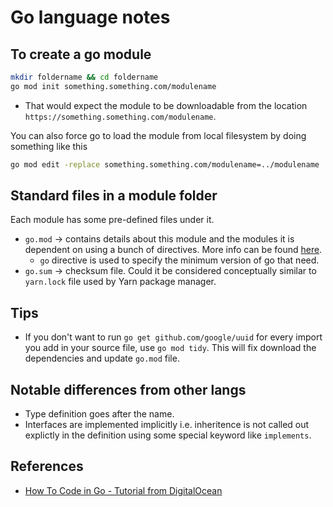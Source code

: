
# Go language notes

## To create a go module

```bash
mkdir foldername && cd foldername
go mod init something.something.com/modulename
```

- That would expect the module to be downloadable from the location `https://something.something.com/modulename`.

You can also force go to load the module from local filesystem by doing something like this

```bash
go mod edit -replace something.something.com/modulename=../modulename
```

## Standard files in a module folder

Each module has some pre-defined files under it.

- `go.mod` -> contains details about this module and the modules it is dependent on using a bunch of directives. More info can be found [here](https://go.dev/doc/modules/gomod-ref).
  - `go` directive is used to specify the minimum version of go that need.
- `go.sum` -> checksum file. Could it be considered conceptually similar to `yarn.lock` file used by Yarn package manager.

## Tips

- If you don't want to run `go get github.com/google/uuid` for every import you add in your source file, use `go mod tidy`. This will fix download the dependencies and update `go.mod` file.

## Notable differences from other langs

- Type definition goes after the name.
- Interfaces are implemented implicitly i.e. inheritence is not called out explictly in the definition using some special keyword like `implements`.

## References

- [How To Code in Go - Tutorial from DigitalOcean](https://www.digitalocean.com/community/tutorial_series/how-to-code-in-go)
